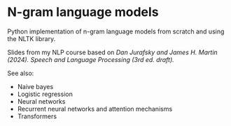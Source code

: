 # N-gram language models

Python implementation of n-gram language models from scratch and using the NLTK library.

Slides from my NLP course based on *Dan Jurafsky and James H. Martin (2024). Speech and Language Processing (3rd ed. draft).*

See also:
- Naive bayes
- Logistic regression
- Neural networks
- Recurrent neural networks and attention mechanisms
- Transformers



